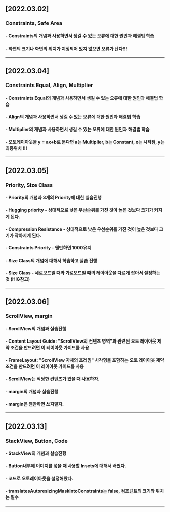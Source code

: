 ## [2022.03.02]
### Constraints, Safe Area
#### - Constraints의 개념과 사용하면서 생길 수 있는 오류에 대한 원인과 해결법 학습
#### - 화면의 크기나 화면의 위치가 지정되어 있지 않으면 오류가 난다!!!

----

## [2022.03.04]
### Constraints Equal, Align, Multiplier
#### - Constraints Equal의 개념과 사용하면서 생길 수 있는 오류에 대한 원인과 해결법 학습
#### - Align의 개념과 사용하면서 생길 수 있는 오류에 대한 원인과 해결법 학습
#### - Multiplier의 개념과 사용하면서 생길 수 있는 오류에 대한 원인과 해결법 학습
#### - 오토레이아웃을 y = ax+b로 둔다면 a는 Multiplier, b는 Constant, x는 시작점, y는 최종위치 !!! 

----

## [2022.03.05]
### Priority, Size Class
#### - Priority의 개념과 3개의 Priority에 대한 실습진행 
#### - Hugging priority - 상대적으로 낮은 우선순위를 가진 것이 높은 것보다 크기가 커지게 된다.
#### - Compression Resistance - 상대적으로 낮은 우선순위를 가진 것이 높은 것보다 크기가 작아지게 된다.
#### - Constraints Priority - 웬만하면 1000유지 
#### - Size Class의 개념에 대해서 학습하고 실습 진행
#### - Size Class - 세로모드일 때와 가로모드일 때의 레이아웃을 다르게 잡아서 설정하는 것 (HIG참고)

----

## [2022.03.06]
### ScrollView, margin
#### - ScrollView의 개념과 실습진행 
#### - Content Layout Guide: "ScrollView의 컨텐츠 영역"과 관련된 오토 레이아웃 제약 조건을 만드려면 이 레이아웃 가이드를 사용
#### - FrameLayout: "ScrollView 자체의 프레임" 사각형을 포함하는 오토 레이아웃 제약 조건을 만드려면 이 레이아웃 가이드를 사용
#### - ScrollView는 적당한 컨텐츠가 있을 때 사용하자.
#### - margin의 개념과 실습진행 
#### - margin은 웬만하면 쓰지말자. 

----

## [2022.03.13]
### StackView, Button, Code
#### - StackView의 개념과 실습진행 
#### - Button내부에 이미지를 넣을 때 사용할 Insets에 대해서 배웠다.
#### - 코드로 오토레이아웃을 설정해봤다.
#### - translatesAutoresizingMaskIntoConstraints는 false, 컴포넌트의 크기와 위치는 필수 

----
